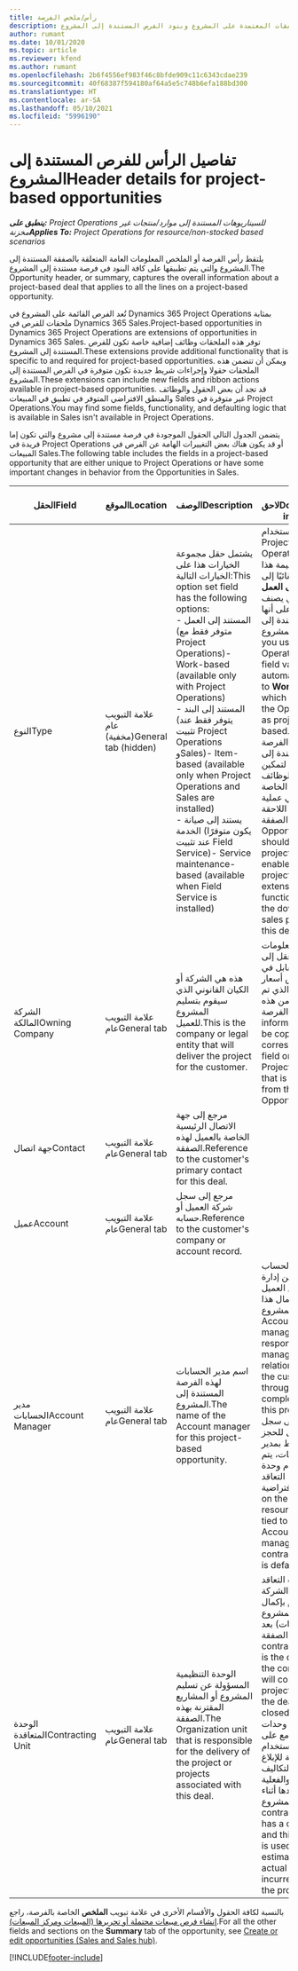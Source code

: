 ```yaml
---
title: رأس/ملخص الفرصة
description: يوفر هذا الموضوع معلومات حول الصفقات المعتمدة على المشروع وبنود الفرص المستندة إلى المشروع.
author: rumant
ms.date: 10/01/2020
ms.topic: article
ms.reviewer: kfend
ms.author: rumant
ms.openlocfilehash: 2b6f4556ef983f46c8bfde909c11c6343cdae239
ms.sourcegitcommit: 40f68387f594180af64a5e5c748b6efa188bd300
ms.translationtype: HT
ms.contentlocale: ar-SA
ms.lasthandoff: 05/10/2021
ms.locfileid: "5996190"
---
```

# <a name="header-details-for-project-based-opportunities"></a><span data-ttu-id="adbb4-103">تفاصيل الرأس للفرص المستندة إلى المشروع</span><span class="sxs-lookup"><span data-stu-id="adbb4-103">Header details for project-based opportunities</span></span>

<span data-ttu-id="adbb4-104">_**ينطبق على:** Project Operations للسيناريوهات المستندة إلى موارد/منتجات غير مخزنة‬_</span><span class="sxs-lookup"><span data-stu-id="adbb4-104">_**Applies To:** Project Operations for resource/non-stocked based scenarios_</span></span>


<span data-ttu-id="adbb4-105">يلتقط رأس الفرصة أو الملخص المعلومات العامة المتعلقة بالصفقة المستندة إلى المشروع والتي يتم تطبيقها على كافة البنود في فرصة مستندة إلى المشروع.</span><span class="sxs-lookup"><span data-stu-id="adbb4-105">The Opportunity header, or summary, captures the overall information about a project-based deal that applies to all the lines on a project-based opportunity.</span></span>

<span data-ttu-id="adbb4-106">تُعد الفرص القائمة على المشروع في Dynamics 365 Project Operations بمثابة ملحقات للفرص في Dynamics 365 Sales.</span><span class="sxs-lookup"><span data-stu-id="adbb4-106">Project-based opportunities in Dynamics 365 Project Operations are extensions of opportunities in Dynamics 365 Sales.</span></span> <span data-ttu-id="adbb4-107">توفر هذه الملحقات وظائف إضافية خاصة تكون للفرص المستندة إلى المشروع.</span><span class="sxs-lookup"><span data-stu-id="adbb4-107">These extensions provide additional functionality that is specific to and required for project-based opportunities.</span></span> <span data-ttu-id="adbb4-108">ويمكن أن تتضمن هذه الملحقات حقولا وإجراءات شريط جديدة تكون متوفرة في الفرص المستندة إلى المشروع.</span><span class="sxs-lookup"><span data-stu-id="adbb4-108">These extensions can include new fields and ribbon actions available in project-based opportunities.</span></span> <span data-ttu-id="adbb4-109">قد تجد أن بعض الحقول والوظائف والمنطق الافتراضي المتوفر في تطبيق في المبيعات Sales غير متوفرة في Project Operations.</span><span class="sxs-lookup"><span data-stu-id="adbb4-109">You may find some fields, functionality, and defaulting logic that is available in Sales isn't available in Project Operations.</span></span>

<span data-ttu-id="adbb4-110">يتضمن الجدول التالي الحقول الموجودة في فرصة مستندة إلى مشروع والتي تكون إما فريدة في Project Operations أو قد يكون هناك بعض التغييرات الهامة عن الفرص في المبيعات Sales.</span><span class="sxs-lookup"><span data-stu-id="adbb4-110">The following table includes the fields in a project-based opportunity that are either unique to Project Operations or have some important changes in behavior from the Opportunities in Sales.</span></span>

| <span data-ttu-id="adbb4-111">**الحقل**</span><span class="sxs-lookup"><span data-stu-id="adbb4-111">**Field**</span></span> | <span data-ttu-id="adbb4-112">**الموقع**</span><span class="sxs-lookup"><span data-stu-id="adbb4-112">**Location**</span></span> | <span data-ttu-id="adbb4-113">**الوصف**</span><span class="sxs-lookup"><span data-stu-id="adbb4-113">**Description**</span></span> | <span data-ttu-id="adbb4-114">**تأثير لاحق**</span><span class="sxs-lookup"><span data-stu-id="adbb4-114">**Downstream impact**</span></span> |
| --- | --- | --- | --- |
| <span data-ttu-id="adbb4-115">النوع</span><span class="sxs-lookup"><span data-stu-id="adbb4-115">Type</span></span> | <span data-ttu-id="adbb4-116">علامة التبويب عام (مخفية)</span><span class="sxs-lookup"><span data-stu-id="adbb4-116">General tab (hidden)</span></span> | <span data-ttu-id="adbb4-117">يشتمل حقل مجموعة الخيارات هذا على الخيارات التالية:</span><span class="sxs-lookup"><span data-stu-id="adbb4-117">This option set field has the following options:</span></span></br><span data-ttu-id="adbb4-118">- المستند إلى العمل (متوفر فقط مع Project Operations)</span><span class="sxs-lookup"><span data-stu-id="adbb4-118">- Work-based (available only with Project Operations)</span></span></br><span data-ttu-id="adbb4-119">- المستند إلى البند (يتوفر فقط عند تثبيت Project Operations وSales)</span><span class="sxs-lookup"><span data-stu-id="adbb4-119">- Item-based (available only when Project Operations and Sales are installed)</span></span></br><span data-ttu-id="adbb4-120">- يستند إلى صيانة الخدمة (يكون متوفرًا عند تثبيت Field Service)</span><span class="sxs-lookup"><span data-stu-id="adbb4-120">- Service maintenance-based (available when Field Service is installed)</span></span> | <span data-ttu-id="adbb4-121">عند استخدام Project Operations، يتم تعيين قيمة هذا الحقل تلقائيًا إلى **يستند إلى العمل** والذي يصنف الفرصة على أنها مستندة إلى المشروع.</span><span class="sxs-lookup"><span data-stu-id="adbb4-121">When you use Project Operations, this field value is automatically set to **Work-based** which classifies the Opportunity as project-based.</span></span> <span data-ttu-id="adbb4-122">يجب أن تكون الفرصة مستندة إلى المشروع لتمكين كافة الوظائف والملحقات الخاصة بالمشروع في عملية المبيعات اللاحقة لهذه الصفقة.</span><span class="sxs-lookup"><span data-stu-id="adbb4-122">An Opportunity should be project-based to enable all project-specific extensions and functionality in the downstream sales process for this deal.</span></span> |
| <span data-ttu-id="adbb4-123">الشركة المالكة</span><span class="sxs-lookup"><span data-stu-id="adbb4-123">Owning Company</span></span> | <span data-ttu-id="adbb4-124">علامة التبويب عام</span><span class="sxs-lookup"><span data-stu-id="adbb4-124">General tab</span></span> | <span data-ttu-id="adbb4-125">هذه هي الشركة أو الكيان القانوني الذي سيقوم بتسليم المشروع للعميل.</span><span class="sxs-lookup"><span data-stu-id="adbb4-125">This is the company or legal entity that will deliver the project for the customer.</span></span> | <span data-ttu-id="adbb4-126">سيتم نسخ معلومات هذا الحقل إلى الحقل المقابل في عرض أسعار المشروع الذي تم إنشاؤه من هذه الفرصة.</span><span class="sxs-lookup"><span data-stu-id="adbb4-126">This field information will be copied to the corresponding field on the Project quote that is created from this Opportunity.</span></span> |
| <span data-ttu-id="adbb4-127">جهة اتصال</span><span class="sxs-lookup"><span data-stu-id="adbb4-127">Contact</span></span> | <span data-ttu-id="adbb4-128">علامة التبويب عام</span><span class="sxs-lookup"><span data-stu-id="adbb4-128">General tab</span></span> | <span data-ttu-id="adbb4-129">مرجع إلى جهة الاتصال الرئيسية الخاصة بالعميل لهذه الصفقة.</span><span class="sxs-lookup"><span data-stu-id="adbb4-129">Reference to the customer's primary contact for this deal.</span></span> | |
| <span data-ttu-id="adbb4-130">عميل</span><span class="sxs-lookup"><span data-stu-id="adbb4-130">Account</span></span> | <span data-ttu-id="adbb4-131">علامة التبويب عام</span><span class="sxs-lookup"><span data-stu-id="adbb4-131">General tab</span></span> | <span data-ttu-id="adbb4-132">مرجع إلى سجل شركة العميل أو حسابه.</span><span class="sxs-lookup"><span data-stu-id="adbb4-132">Reference to the customer's company or account record.</span></span> | |
| <span data-ttu-id="adbb4-133">مدير الحسابات</span><span class="sxs-lookup"><span data-stu-id="adbb4-133">Account Manager</span></span> | <span data-ttu-id="adbb4-134">علامة التبويب عام</span><span class="sxs-lookup"><span data-stu-id="adbb4-134">General tab</span></span> | <span data-ttu-id="adbb4-135">اسم مدير الحسابات لهذه الفرصة المستندة إلى المشروع.</span><span class="sxs-lookup"><span data-stu-id="adbb4-135">The name of the Account manager for this project-based opportunity.</span></span> | <span data-ttu-id="adbb4-136">يكون مدير الحساب مسؤولا عن إدارة العلاقات مع العميل حتى اكتمال هذا المشروع.</span><span class="sxs-lookup"><span data-stu-id="adbb4-136">The Account manager is responsible for managing the relationship with the customer through the completion of this project.</span></span> <span data-ttu-id="adbb4-137">استنادا إلى سجل المورد القابل للحجز المرتبط بمدير الحسابات، يتم استخدام وحدة التعاقد الافتراضية.</span><span class="sxs-lookup"><span data-stu-id="adbb4-137">Based on the bookable resource record tied to the Account manager, the contracting unit is defaulted.</span></span> |
| <span data-ttu-id="adbb4-138">الوحدة المتعاقدة</span><span class="sxs-lookup"><span data-stu-id="adbb4-138">Contracting Unit</span></span> | <span data-ttu-id="adbb4-139">علامة التبويب عام</span><span class="sxs-lookup"><span data-stu-id="adbb4-139">General tab</span></span> | <span data-ttu-id="adbb4-140">الوحدة التنظيمية المسؤولة عن تسليم المشروع أو المشاريع المقترنة بهذه الصفقة.</span><span class="sxs-lookup"><span data-stu-id="adbb4-140">The Organization unit that is responsible for the delivery of the project or projects associated with this deal.</span></span> | <span data-ttu-id="adbb4-141">تعتبر وحدة التعاقد قسم من الشركة سيقوم بإكمال المشروع (المشروعات) بعد إغلاق الصفقة.</span><span class="sxs-lookup"><span data-stu-id="adbb4-141">The contracting unit is the division of the company that will complete the project(s) after the deal is closed.</span></span> <span data-ttu-id="adbb4-142">تحتوي كل وحدة من وحدات التعاقد مع على عملة، ويتم استخدام هذه العملة للإبلاغ عن التكاليف المقدرة والفعلية التي تم تكبدها أثناء المشروع.</span><span class="sxs-lookup"><span data-stu-id="adbb4-142">Every contracting unit has a currency, and this currency is used to report estimated and actual costs incurred during the project.</span></span> |

<span data-ttu-id="adbb4-143">بالنسبة لكافة الحقول والأقسام الأخرى في علامة تبويب **الملخص** الخاصة بالفرصة، راجع [إنشاء فرص مبيعات محتملة أو تحريرها (المبيعات ومركز المبيعات)](/dynamics365/sales-enterprise/create-edit-opportunity-sales).</span><span class="sxs-lookup"><span data-stu-id="adbb4-143">For all the other fields and sections on the **Summary** tab of the opportunity, see [Create or edit opportunities (Sales and Sales hub)](/dynamics365/sales-enterprise/create-edit-opportunity-sales).</span></span>


[!INCLUDE[footer-include](../includes/footer-banner.md)]
